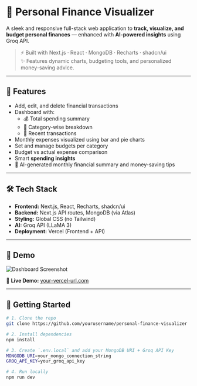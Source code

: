 # 💸 Personal Finance Visualizer

A sleek and responsive full-stack web application to **track, visualize, and budget personal finances** — enhanced with **AI-powered insights** using Groq API.

> ⚡ Built with Next.js · React · MongoDB · Recharts · shadcn/ui  
> ✨ Features dynamic charts, budgeting tools, and personalized money-saving advice.

---

## 🚀 Features

- Add, edit, and delete financial transactions
- Dashboard with:
  - 💰 Total spending summary
  - 📂 Category-wise breakdown
  - 🧾 Recent transactions
- Monthly expenses visualized using bar and pie charts
- Set and manage budgets per category
- Budget vs actual expense comparison
- Smart **spending insights**
- 🔮 AI-generated monthly financial summary and money-saving tips

---

## 🛠 Tech Stack

- **Frontend:** Next.js, React, Recharts, shadcn/ui
- **Backend:** Next.js API routes, MongoDB (via Atlas)
- **Styling:** Global CSS (no Tailwind)
- **AI:** Groq API (LLaMA 3)
- **Deployment:** Vercel (Frontend + API)

---

## 📸 Demo

![Dashboard Screenshot](./screenshot.png)

🔗 **Live Demo:** [your-vercel-url.com](https://your-vercel-url.com)

---

## 🧪 Getting Started

```bash
# 1. Clone the repo
git clone https://github.com/yourusername/personal-finance-visualizer

# 2. Install dependencies
npm install

# 3. Create `.env.local` and add your MongoDB URI + Groq API Key
MONGODB_URI=your_mongo_connection_string
GROQ_API_KEY=your_groq_api_key

# 4. Run locally
npm run dev
